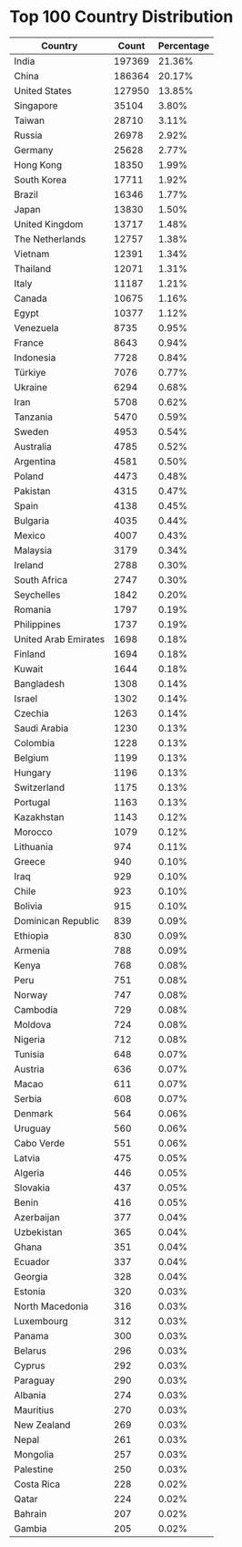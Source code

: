 # Top 100 Country Distribution
| Country | Count | Percentage |
|----|----|----|
| India | 197369 | 21.36% |
| China | 186364 | 20.17% |
| United States | 127950 | 13.85% |
| Singapore | 35104 | 3.80% |
| Taiwan | 28710 | 3.11% |
| Russia | 26978 | 2.92% |
| Germany | 25628 | 2.77% |
| Hong Kong | 18350 | 1.99% |
| South Korea | 17711 | 1.92% |
| Brazil | 16346 | 1.77% |
| Japan | 13830 | 1.50% |
| United Kingdom | 13717 | 1.48% |
| The Netherlands | 12757 | 1.38% |
| Vietnam | 12391 | 1.34% |
| Thailand | 12071 | 1.31% |
| Italy | 11187 | 1.21% |
| Canada | 10675 | 1.16% |
| Egypt | 10377 | 1.12% |
| Venezuela | 8735 | 0.95% |
| France | 8643 | 0.94% |
| Indonesia | 7728 | 0.84% |
| Türkiye | 7076 | 0.77% |
| Ukraine | 6294 | 0.68% |
| Iran | 5708 | 0.62% |
| Tanzania | 5470 | 0.59% |
| Sweden | 4953 | 0.54% |
| Australia | 4785 | 0.52% |
| Argentina | 4581 | 0.50% |
| Poland | 4473 | 0.48% |
| Pakistan | 4315 | 0.47% |
| Spain | 4138 | 0.45% |
| Bulgaria | 4035 | 0.44% |
| Mexico | 4007 | 0.43% |
| Malaysia | 3179 | 0.34% |
| Ireland | 2788 | 0.30% |
| South Africa | 2747 | 0.30% |
| Seychelles | 1842 | 0.20% |
| Romania | 1797 | 0.19% |
| Philippines | 1737 | 0.19% |
| United Arab Emirates | 1698 | 0.18% |
| Finland | 1694 | 0.18% |
| Kuwait | 1644 | 0.18% |
| Bangladesh | 1308 | 0.14% |
| Israel | 1302 | 0.14% |
| Czechia | 1263 | 0.14% |
| Saudi Arabia | 1230 | 0.13% |
| Colombia | 1228 | 0.13% |
| Belgium | 1199 | 0.13% |
| Hungary | 1196 | 0.13% |
| Switzerland | 1175 | 0.13% |
| Portugal | 1163 | 0.13% |
| Kazakhstan | 1143 | 0.12% |
| Morocco | 1079 | 0.12% |
| Lithuania | 974 | 0.11% |
| Greece | 940 | 0.10% |
| Iraq | 929 | 0.10% |
| Chile | 923 | 0.10% |
| Bolivia | 915 | 0.10% |
| Dominican Republic | 839 | 0.09% |
| Ethiopia | 830 | 0.09% |
| Armenia | 788 | 0.09% |
| Kenya | 768 | 0.08% |
| Peru | 751 | 0.08% |
| Norway | 747 | 0.08% |
| Cambodia | 729 | 0.08% |
| Moldova | 724 | 0.08% |
| Nigeria | 712 | 0.08% |
| Tunisia | 648 | 0.07% |
| Austria | 636 | 0.07% |
| Macao | 611 | 0.07% |
| Serbia | 608 | 0.07% |
| Denmark | 564 | 0.06% |
| Uruguay | 560 | 0.06% |
| Cabo Verde | 551 | 0.06% |
| Latvia | 475 | 0.05% |
| Algeria | 446 | 0.05% |
| Slovakia | 437 | 0.05% |
| Benin | 416 | 0.05% |
| Azerbaijan | 377 | 0.04% |
| Uzbekistan | 365 | 0.04% |
| Ghana | 351 | 0.04% |
| Ecuador | 337 | 0.04% |
| Georgia | 328 | 0.04% |
| Estonia | 320 | 0.03% |
| North Macedonia | 316 | 0.03% |
| Luxembourg | 312 | 0.03% |
| Panama | 300 | 0.03% |
| Belarus | 296 | 0.03% |
| Cyprus | 292 | 0.03% |
| Paraguay | 290 | 0.03% |
| Albania | 274 | 0.03% |
| Mauritius | 270 | 0.03% |
| New Zealand | 269 | 0.03% |
| Nepal | 261 | 0.03% |
| Mongolia | 257 | 0.03% |
| Palestine | 250 | 0.03% |
| Costa Rica | 228 | 0.02% |
| Qatar | 224 | 0.02% |
| Bahrain | 207 | 0.02% |
| Gambia | 205 | 0.02% |
